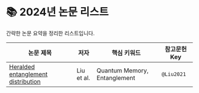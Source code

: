 # 📚 2024년 논문 리스트
간략한 논문 요약을 정리한 리스트입니다.

| 논문 제목 | 저자 | 핵심 키워드 | 참고문헌 Key |
|-----------|------|-------------|--------------|
| [Heralded entanglement distribution](../detailed-reviews/Liu2021.md) | Liu et al. | Quantum Memory, Entanglement | `@Liu2021` |

